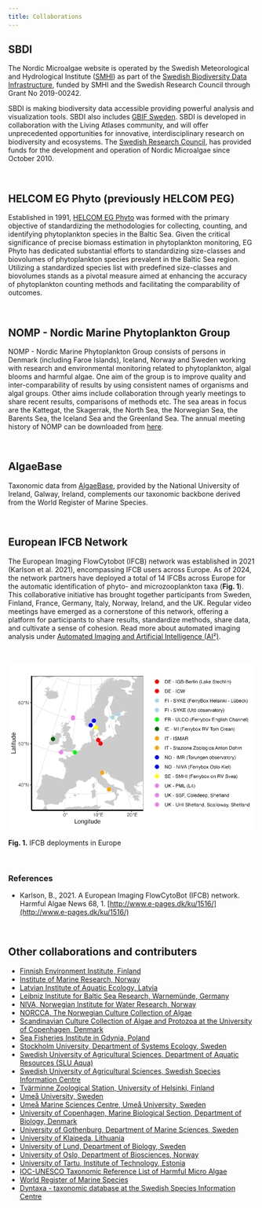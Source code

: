```yaml
---
title: Collaborations
---
```



## SBDI

The Nordic Microalgae website is operated by the Swedish Meteorological and Hydrological Institute ([SMHI](http://www.smhi.se/en)) as  part of the [Swedish Biodiversity Data Infrastructure](https://biodiversitydata.se/), funded by SMHI and the Swedish Research Council through Grant No 2019-00242.

SBDI is making biodiversity data accessible providing powerful analysis and visualization tools. SBDI also includes [GBIF Sweden](https://www.gbif.se/). SBDI is developed in collaboration with the Living Atlases community, and will offer unprecedented opportunities for innovative, interdisciplinary research on biodiversity and ecosystems. The [Swedish Research Council](https://www.vr.se/english.html), has provided funds for the development and operation of Nordic Microalgae since October 2010.  

&nbsp;  

## HELCOM EG Phyto (previously HELCOM PEG)

Established in 1991, [HELCOM EG Phyto](https://helcom.fi/helcom-at-work/projects/peg/) was formed with the primary objective of standardizing the methodologies for collecting, counting, and identifying phytoplankton species in the Baltic Sea. Given the critical significance of precise biomass estimation in phytoplankton monitoring, EG Phyto has dedicated substantial efforts to standardizing size-classes and biovolumes of phytoplankton species prevalent in the Baltic Sea region. Utilizing a standardized species list with predefined size-classes and biovolumes stands as a pivotal measure aimed at enhancing the accuracy of phytoplankton counting methods and facilitating the comparability of outcomes.

&nbsp;  

## NOMP - Nordic Marine Phytoplankton Group

NOMP - Nordic Marine Phytoplankton Group consists of persons in Denmark (including Faroe Islands), Iceland, Norway and Sweden working with research and environmental monitoring related to phytoplankton, algal blooms and harmful algae. One aim of the group is to improve quality and inter-comparability  of results by using consistent names of organisms and algal groups. Other aims include collaboration through yearly meetings to share recent results, comparisons of methods etc. The sea areas in focus are the Kattegat, the Skagerrak, the North Sea, the Norwegian Sea, the Barents Sea, the Iceland Sea and the Greenland Sea. The annual meeting history of NOMP can be downloaded from [here](https://www.smhi.se/oceanografi/oce_info_data/shark_web/downloads/sbdi/NOMP/NOMP_history_up_to_2023.pdf).

&nbsp;  

## AlgaeBase
Taxonomic data from [AlgaeBase](http://www.algaebase.org/), provided by the National University of Ireland, Galway, Ireland, complements our taxonomic backbone derived from the World Register of Marine Species.

&nbsp;  

## European IFCB Network

The European Imaging FlowCytobot (IFCB) network was established in 2021 (Karlson et al. 2021), encompassing IFCB users across Europe. As of 2024, the network partners have deployed a total of 14 IFCBs across Europe for the automatic identification of phyto- and microzooplankton taxa (__Fig. 1__). This collaborative initiative has brought together participants from Sweden, Finland, France, Germany, Italy, Norway, Ireland, and the UK. Regular video meetings have emerged as a cornerstone of this network, offering a platform for participants to share results, standardize methods, share data, and cultivate a sense of cohesion. Read more about automated imaging analysis under [Automated Imaging and Artificial Intelligence (AI²)](/automated-imaging/).

&nbsp;  

![IFCB deployment map](/assets/european_ifcb_location_map.png)

__Fig. 1.__ IFCB deployments in Europe

&nbsp;  

### References

-	Karlson, B., 2021. A European Imaging FlowCytoBot (IFCB) network. Harmful Algae News 68, 1. [http://www.e-pages.dk/ku/1516/](http://www.e-pages.dk/ku/1516/)

&nbsp;  

## Other collaborations and contributers

* [Finnish Environment Institute, Finland](https://www.ymparisto.fi/en-US)
* [Institute of Marine Research, Norway](https://www.hi.no/en)
* [Latvian Institute of Aquatic Ecology, Latvia](http://www.lhei.lv/en/)
* [Leibniz Institute for Baltic Sea Research, Warnemünde, Germany](http://www.io-warnemuende.de/en_index.html)
* [NIVA, Norwegian Institute for Water Research, Norway](https://www.niva.no/en)
* [NORCCA, The Norwegian Culture Collection of Algae](https://norcca.scrol.net/)
* [Scandinavian Culture Collection of Algae and Protozoa at the University of Copenhagen, Denmark](https://www.hatcheryfm.com/hfm-article/319/The-Scandinavian-Culture-Collection-of-Algae-and-Protozoa-SCCAP/)
* [Sea Fisheries Institute in Gdynia, Poland](https://mir.gdynia.pl/?lang=en)
* [Stockholm University, Department of Systems Ecology, Sweden](https://www.su.se/deep/english/)
* [Swedish University of Agricultural Sciences, Department of Aquatic Resources (SLU Aqua)](https://www.slu.se/en/departments/aquatic-resources1/)
* [Swedish University of Agricultural Sciences, Swedish Species Information Centre](https://www.artdatabanken.se/en/)
* [Tvärminne Zoological Station, University of Helsinki, Finland](https://www.helsinki.fi/en/research-stations/tvarminne-zoological-station)
* [Umeå University, Sweden](https://www.umu.se/en/)
* [Umeå Marine Sciences Centre, Umeå University, Sweden](https://www.umu.se/en/umea-marine-sciences-centre/)
* [University of Copenhagen, Marine Biological Section, Department of Biology, Denmark](https://www1.bio.ku.dk/english/)
* [University of Gothenburg, Department of Marine Sciences, Sweden](https://www.gu.se/en/marina-vetenskaper/)
* [University of Klaipeda, Lithuania](https://www.ku.lt/en//)
* [University of Lund, Department of Biology, Sweden](https://www.biology.lu.se/node/1/)
* [University of Oslo, Department of Biosciences, Norway](https://www.mn.uio.no/ibv/english/)
* [University of Tartu, Institute of Technology, Estonia](https://www.tuit.ut.ee/en)
* [IOC-UNESCO Taxonomic Reference List of Harmful Micro Algae](http://www.marinespecies.org/hab/)
* [World Register of Marine Species](http://www.marinespecies.org/)
* [Dyntaxa - taxonomic database at the Swedish Species Information Centre](https://namnochslaktskap.artfakta.se/)

